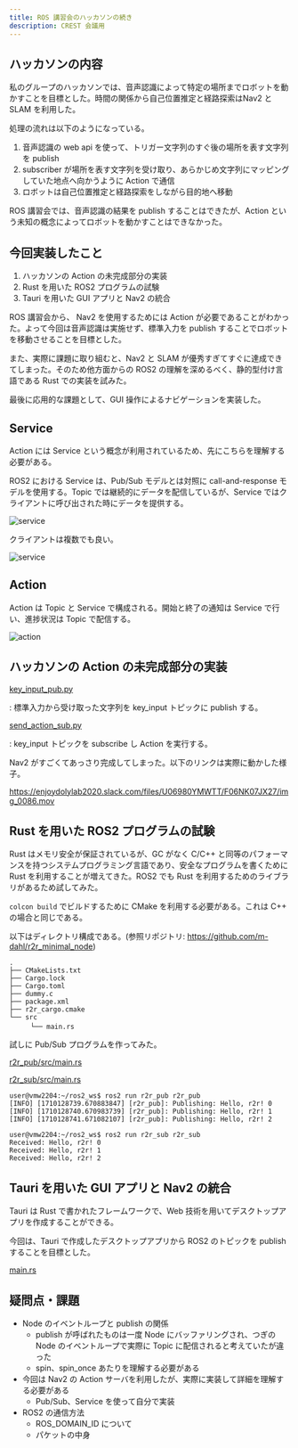 ```yaml
---
title: ROS 講習会のハッカソンの続き
description: CREST 会議用
---
```


## ハッカソンの内容

私のグループのハッカソンでは、音声認識によって特定の場所までロボットを動かすことを目標とした。時間の関係から自己位置推定と経路探索はNav2 と SLAM を利用した。

処理の流れは以下のようになっている。

1. 音声認識の web api を使って、トリガー文字列のすぐ後の場所を表す文字列を publish
2. subscriber が場所を表す文字列を受け取り、あらかじめ文字列にマッピングしていた地点へ向かうように Action で通信
3. ロボットは自己位置推定と経路探索をしながら目的地へ移動

ROS 講習会では、音声認識の結果を publish することはできたが、Action という未知の概念によってロボットを動かすことはできなかった。

## 今回実装したこと

1. ハッカソンの Action の未完成部分の実装
2. Rust を用いた ROS2 プログラムの試験
3. Tauri を用いた GUI アプリと Nav2 の統合

ROS 講習会から、 Nav2 を使用するためには Action が必要であることがわかった。よって今回は音声認識は実施せず、標準入力を publish することでロボットを移動させることを目標とした。

また、実際に課題に取り組むと、Nav2 と SLAM が優秀すぎてすぐに達成できてしまった。そのため他方面からの ROS2 の理解を深めるべく、静的型付け言語である Rust での実装を試みた。

最後に応用的な課題として、GUI 操作によるナビゲーションを実装した。

## Service

Action には Service という概念が利用されているため、先にこちらを理解する必要がある。

ROS2 における Service は、Pub/Sub モデルとは対照に call-and-response モデルを使用する。Topic では継続的にデータを配信しているが、Service ではクライアントに呼び出された時にデータを提供する。

![service](https://docs.ros.org/en/foxy/_images/Service-SingleServiceClient.gif)

クライアントは複数でも良い。

![service](https://docs.ros.org/en/foxy/_images/Service-MultipleServiceClient.gif)

## Action

Action は Topic と Service で構成される。開始と終了の通知は Service で行い、進捗状況は Topic で配信する。

![action](https://docs.ros.org/en/foxy/_images/Action-SingleActionClient.gif)

## ハッカソンの Action の未完成部分の実装

[key_input_pub.py](https://github.com/jme-rs/ros2_ws/blob/main/src/nav2_test/nav2_test/key_input_pub.py)

: 標準入力から受け取った文字列を key_input トピックに publish する。

[send_action_sub.py](https://github.com/jme-rs/ros2_ws/blob/main/src/nav2_test/nav2_test/send_action_sub.py)

: key_input トピックを subscribe し Action を実行する。

Nav2 がすごくてあっさり完成してしまった。以下のリンクは実際に動かした様子。

<https://enjoydolylab2020.slack.com/files/U06980YMWTT/F06NK07JX27/img_0086.mov>

## Rust を用いた ROS2 プログラムの試験

Rust はメモリ安全が保証されているが、GC がなく C/C++ と同等のパフォーマンスを持つシステムプログラミング言語であり、安全なプログラムを書くために Rust を利用することが増えてきた。ROS2 でも Rust を利用するためのライブラリがあるため試してみた。

`colcon build` でビルドするために CMake を利用する必要がある。これは C++ の場合と同じである。

以下はディレクトリ構成である。(参照リポジトリ: <https://github.com/m-dahl/r2r_minimal_node>)

```text
.
├── CMakeLists.txt
├── Cargo.lock
├── Cargo.toml
├── dummy.c
├── package.xml
├── r2r_cargo.cmake
└── src
　　  └── main.rs
```

試しに Pub/Sub プログラムを作ってみた。

[r2r_pub/src/main.rs](https://github.com/jme-rs/ros2_ws/blob/main/src/r2r_test/r2r_pub/src/main.rs)

[r2r_sub/src/main.rs](https://github.com/jme-rs/ros2_ws/blob/main/src/r2r_test/r2r_sub/src/main.rs)

```text
user@vmw2204:~/ros2_ws$ ros2 run r2r_pub r2r_pub
[INFO] [1710128739.670883847] [r2r_pub]: Publishing: Hello, r2r! 0
[INFO] [1710128740.670983739] [r2r_pub]: Publishing: Hello, r2r! 1
[INFO] [1710128741.671082107] [r2r_pub]: Publishing: Hello, r2r! 2
```

```text
user@vmw2204:~/ros2_ws$ ros2 run r2r_sub r2r_sub
Received: Hello, r2r! 0
Received: Hello, r2r! 1
Received: Hello, r2r! 2
```

## Tauri を用いた GUI アプリと Nav2 の統合

Tauri は Rust で書かれたフレームワークで、Web 技術を用いてデスクトップアプリを作成することができる。

今回は、Tauri で作成したデスクトップアプリから ROS2 のトピックを publish することを目標とした。

[main.rs](https://github.com/jme-rs/ros2_ws/blob/main/src/nav2_tauri/src-tauri/src/main.rs)

## 疑問点・課題

- Node のイベントループと publish の関係
  - publish が呼ばれたものは一度 Node にバッファリングされ、つぎの Node のイベントループで実際に Topic に配信されると考えていたが違った
  - spin、spin_once あたりを理解する必要がある
- 今回は Nav2 の Action サーバを利用したが、実際に実装して詳細を理解する必要がある
  - Pub/Sub、Service を使って自分で実装
- ROS2 の通信方法
  - ROS_DOMAIN_ID について
  - パケットの中身
